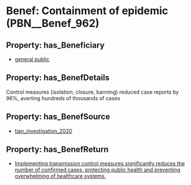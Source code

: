 # Benef: __Containment of epidemic__ (PBN__Benef_962)

## Property: has_Beneficiary

* [general public](../Stakeholder/PBN__Stakeholder_29)

## Property: has_BenefDetails

Control measures (isolation, closure, banning) reduced case reports by 96%, averting hundreds of thousands of cases

## Property: has_BenefSource

* [tian_investigation_2020](../Article/PBN__Article_197)

## Property: has_BenefReturn

* [Implementing transmission control measures significantly reduces the number of confirmed cases, protecting public health and preventing overwhelming of healthcare systems.](../BenefReturn/PBN__BenefReturn_1057)

